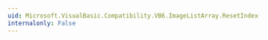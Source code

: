 ```yaml
---
uid: Microsoft.VisualBasic.Compatibility.VB6.ImageListArray.ResetIndex(System.Windows.Forms.ImageList)
internalonly: False
---
```

